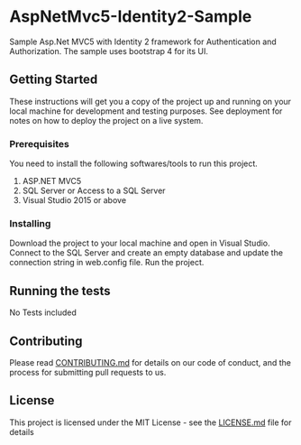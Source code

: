 # AspNetMvc5-Identity2-Sample

Sample Asp.Net MVC5 with Identity 2 framework for Authentication and Authorization. The sample uses bootstrap 4 for its UI.

## Getting Started

These instructions will get you a copy of the project up and running on your local machine for development and testing purposes. See deployment for notes on how to deploy the project on a live system.

### Prerequisites

You need to install the following softwares/tools to run this project.
1. ASP.NET MVC5
2. SQL Server or Access to a SQL Server
3. Visual Studio 2015 or above

### Installing
Download the project to your local machine and open in Visual Studio.
Connect to the SQL Server and create an empty database and update the connection string in web.config file. 
Run the project.

## Running the tests

No Tests included

## Contributing

Please read [CONTRIBUTING.md](https://gist.github.com/PurpleBooth/b24679402957c63ec426) for details on our code of conduct, and the process for submitting pull requests to us.

## License

This project is licensed under the MIT License - see the [LICENSE.md](LICENSE.md) file for details
